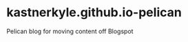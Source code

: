 kastnerkyle.github.io-pelican
=============================

Pelican blog for moving content off Blogspot
